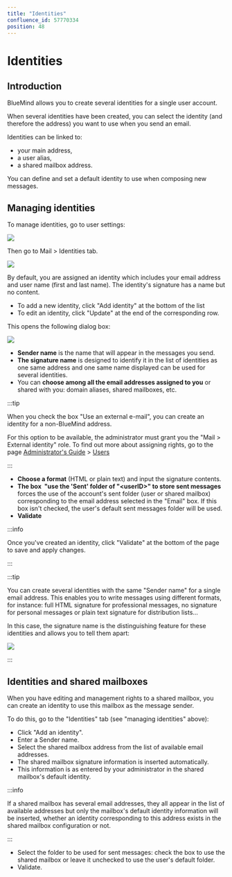 ```yaml
---
title: "Identities"
confluence_id: 57770334
position: 48
---
```

# Identities


## Introduction

BlueMind allows you to create several identities for a single user account.

When several identities have been created, you can select the identity (and therefore the address) you want to use when you send an email.

Identities can be linked to:

- your main address,
- a user alias,
- a shared mailbox address.


You can define and set a default identity to use when composing new messages.


## Managing identities

To manage identities, go to user settings:

 ![](../../attachments/57770060/57770070.png) 

Then go to Mail > Identities tab.

![](../../attachments/57770334/57770340.png)

By default, you are assigned an identity which includes your email address and user name (first and last name).
The identity's signature has a name but no content.

- To add a new identity, click "Add identity" at the bottom of the list
- To edit an identity, click "Update" at the end of the corresponding row.


This opens the following dialog box:

![](../../attachments/57770334/57770338.png)

- **Sender name** is the name that will appear in the messages you send.
- **The signature name** is designed to identify it in the list of identities as one same address and one same name displayed can be used for several identities. 
-  You can **choose among all the email addresses assigned to you** or shared with you: domain aliases, shared mailboxes, etc.  


:::tip

When you check the box "Use an external e-mail", you can create an identity for a non-BlueMind address.

For this option to be available, the administrator must grant you the "Mail > External identity" role.
To find out more about assigning rights, go to the page [Administrator's Guide](/Guide_de_l_administrateur/) > [Users](/Guide_de_l_administrateur/Gestion_des_entités/Utilisateurs/)

:::

- **Choose a format** (HTML or plain text) and input the signature contents.
- **The box  "use the 'Sent' folder of "&lt;userID>" to store sent messages** forces the use of the account's sent folder (user or shared mailbox) corresponding to the email address selected in the "Email" box. If this box isn't checked, the user's default sent messages folder will be used.
- **Validate**


:::info

Once you've created an identity, click "Validate" at the bottom of the page to save and apply changes.

:::


:::tip

You can create several identities with the same "Sender name" for a single email address. This enables you to write messages using different formats, for instance: full HTML signature for professional messages, no signature for personal messages or plain text signature for distribution lists...

In this case, the signature name is the distinguishing feature for these identities and allows you to tell them apart:

![](../../attachments/57770334/57770336.png)

:::

## Identities and shared mailboxes

When you have editing and management rights to a shared mailbox, you can create an identity to use this mailbox as the message sender.

To do this, go to the "Identities" tab (see "managing identities" above):

- Click "Add an identity".
- Enter a Sender name.
- Select the shared mailbox address from the list of available email addresses.
- The shared mailbox signature information is inserted automatically.
- This information is as entered by your administrator in the shared mailbox's default identity.


:::info

If a shared mailbox has several email addresses, they all appear in the list of available addresses but only the mailbox's default identity information will be inserted, whether an identity corresponding to this address exists in the shared mailbox configuration or not.

:::

- Select the folder to be used for sent messages: check the box to use the shared mailbox or leave it unchecked to use the user's default folder. 
- Validate.



